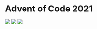 # Advent of Code 2021
![](https://img.shields.io/badge/day%20📅-18-blue)
![](https://img.shields.io/badge/stars%20⭐-30-yellow)
![](https://img.shields.io/badge/days%20completed-15-red)

